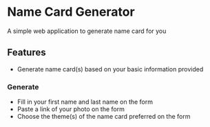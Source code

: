 # Name Card Generator
A simple web application to generate name card for you

## Features
- Generate name card(s) based on your basic information provided

### Generate
- Fill in your first name and last name on the form
- Paste a link of your photo on the form
- Choose the theme(s) of the name card preferred on the form

